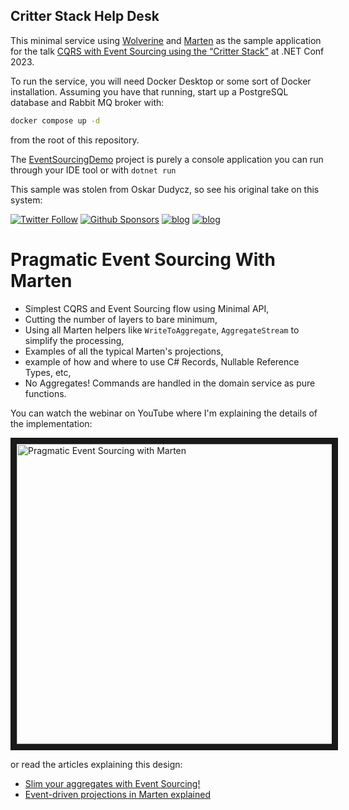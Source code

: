 ## Critter Stack Help Desk

This minimal service using [Wolverine](https://wolverine.netlify.app) and [Marten](https://martendb.io) as the sample application
for the talk [CQRS with Event Sourcing using the “Critter Stack”](https://www.dotnetconf.net/) at .NET Conf 2023.

To run the service, you will need Docker Desktop or some sort of Docker installation. Assuming you have that running, start up a PostgreSQL database and Rabbit MQ broker with:

```bash
docker compose up -d
```

from the root of this repository.

The [EventSourcingDemo](https://github.com/JasperFx/CritterStackHelpDesk/tree/main/EventSourcingDemo) project is purely a console application you can run through your IDE tool or with `dotnet run`


This sample was stolen from Oskar Dudycz, so see his original take on this system:

[![Twitter Follow](https://img.shields.io/twitter/follow/oskar_at_net?style=social)](https://twitter.com/oskar_at_net) [![Github Sponsors](https://img.shields.io/static/v1?label=Sponsor&message=%E2%9D%A4&logo=GitHub&link=https://github.com/sponsors/oskardudycz/)](https://github.com/sponsors/oskardudycz/) [![blog](https://img.shields.io/badge/blog-event--driven.io-brightgreen)](https://event-driven.io/?utm_source=event_sourcing_jvm) [![blog](https://img.shields.io/badge/%F0%9F%9A%80-Architecture%20Weekly-important)](https://www.architecture-weekly.com/?utm_source=event_sourcing_net)

# Pragmatic Event Sourcing With Marten

- Simplest CQRS and Event Sourcing flow using Minimal API,
- Cutting the number of layers to bare minimum,
- Using all Marten helpers like `WriteToAggregate`, `AggregateStream` to simplify the processing,
- Examples of all the typical Marten's projections,
- example of how and where to use C# Records, Nullable Reference Types, etc,
- No Aggregates! Commands are handled in the domain service as pure functions.

You can watch the webinar on YouTube where I'm explaining the details of the implementation:

<a href="https://www.youtube.com/watch?v=Lc2zV8KA16A&list=PLw-VZz_H4iiqUeEBDfGNendS0B3qIk-ps&index=11" target="_blank"><img src="https://img.youtube.com/vi/Lc2zV8KA16A/0.jpg" alt="Pragmatic Event Sourcing with Marten" width="640" height="480" border="10" /></a>

or read the articles explaining this design:

- [Slim your aggregates with Event Sourcing!](https://event-driven.io/en/slim_your_entities_with_event_sourcing/?utm_source=event_sourcing_net)
- [Event-driven projections in Marten explained](https://event-driven.io/pl/projections_in_marten_explained/?utm_source=event_sourcing_net)
